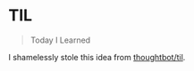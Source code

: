 # TIL

> Today I Learned

I shamelessly stole this idea from
[thoughtbot/til](https://github.com/thoughtbot/til).
